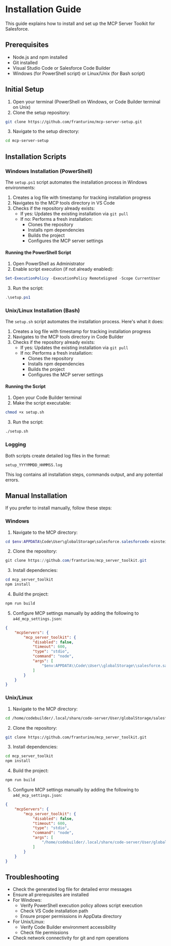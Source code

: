 # Installation Guide

This guide explains how to install and set up the MCP Server Toolkit for Salesforce.

## Prerequisites

- Node.js and npm installed
- Git installed
- Visual Studio Code or Salesforce Code Builder
- Windows (for PowerShell script) or Linux/Unix (for Bash script)

## Initial Setup

1. Open your terminal (PowerShell on Windows, or Code Builder terminal on Unix)
2. Clone the setup repository:
```bash
git clone https://github.com/franturino/mcp-server-setup.git
```
3. Navigate to the setup directory:
```bash
cd mcp-server-setup
```

## Installation Scripts

### Windows Installation (PowerShell)

The `setup.ps1` script automates the installation process in Windows environments:

1. Creates a log file with timestamp for tracking installation progress
2. Navigates to the MCP tools directory in VS Code
3. Checks if the repository already exists:
   - If yes: Updates the existing installation via `git pull`
   - If no: Performs a fresh installation:
     - Clones the repository
     - Installs npm dependencies
     - Builds the project
     - Configures the MCP server settings

#### Running the PowerShell Script

1. Open PowerShell as Administrator
2. Enable script execution (if not already enabled):
```powershell
Set-ExecutionPolicy -ExecutionPolicy RemoteSigned -Scope CurrentUser
```
3. Run the script:
```powershell
.\setup.ps1
```

### Unix/Linux Installation (Bash)

The `setup.sh` script automates the installation process. Here's what it does:

1. Creates a log file with timestamp for tracking installation progress
2. Navigates to the MCP tools directory in Code Builder
3. Checks if the repository already exists:
   - If yes: Updates the existing installation via `git pull`
   - If no: Performs a fresh installation:
     - Clones the repository
     - Installs npm dependencies
     - Builds the project
     - Configures the MCP server settings

#### Running the Script

1. Open your Code Builder terminal
2. Make the script executable:
```bash
chmod +x setup.sh
```

3. Run the script:
```bash
./setup.sh
```

### Logging

Both scripts create detailed log files in the format:
```
setup_YYYYMMDD_HHMMSS.log
```

This log contains all installation steps, commands output, and any potential errors.

## Manual Installation

If you prefer to install manually, follow these steps:

### Windows
1. Navigate to the MCP directory:
```powershell
cd $env:APPDATA\Code\User\globalStorage\salesforce.salesforcedx-einstein-gpt\MCP
```

2. Clone the repository:
```powershell
git clone https://github.com/franturino/mcp_server_toolkit.git
```

3. Install dependencies:
```powershell
cd mcp_server_toolkit
npm install
```

4. Build the project:
```powershell
npm run build
```

5. Configure MCP settings manually by adding the following to `a4d_mcp_settings.json`:
```json
{
    "mcpServers": {
        "mcp_server_toolkit": {
            "disabled": false,
            "timeout": 600,
            "type": "stdio",
            "command": "node",
            "args": [
                "$env:APPDATA\\Code\\User\\globalStorage\\salesforce.salesforcedx-einstein-gpt\\MCP\\mcp_server_toolkit\\build\\index.js"
            ]
        }
    }
}
```

### Unix/Linux
1. Navigate to the MCP directory:
```bash
cd /home/codebuilder/.local/share/code-server/User/globalStorage/salesforce.salesforcedx-einstein-gpt/MCP
```

2. Clone the repository:
```bash
git clone https://github.com/franturino/mcp_server_toolkit.git
```

3. Install dependencies:
```bash
cd mcp_server_toolkit
npm install
```

4. Build the project:
```bash
npm run build
```

5. Configure MCP settings manually by adding the following to `a4d_mcp_settings.json`:
```json
{
    "mcpServers": {
        "mcp_server_toolkit": {
            "disabled": false,
            "timeout": 600,
            "type": "stdio",
            "command": "node",
            "args": [
                "/home/codebuilder/.local/share/code-server/User/globalStorage/salesforce.salesforcedx-einstein-gpt/MCP/mcp_server_toolkit/build/index.js"
            ]
        }
    }
}
```

## Troubleshooting

- Check the generated log file for detailed error messages
- Ensure all prerequisites are installed
- For Windows:
  - Verify PowerShell execution policy allows script execution
  - Check VS Code installation path
  - Ensure proper permissions in AppData directory
- For Unix/Linux:
  - Verify Code Builder environment accessibility
  - Check file permissions
- Check network connectivity for git and npm operations